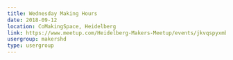 ```yaml
---
title: Wednesday Making Hours
date: 2018-09-12
location: CoMakingSpace, Heidelberg
link: https://www.meetup.com/Heidelberg-Makers-Meetup/events/jkvqspyxmbqb/
usergroup: makershd
type: usergroup
---
```

